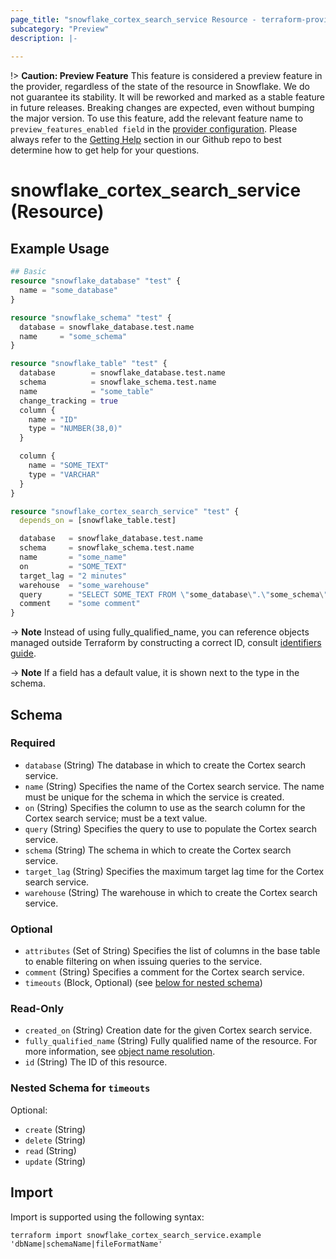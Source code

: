 ```yaml
---
page_title: "snowflake_cortex_search_service Resource - terraform-provider-snowflake"
subcategory: "Preview"
description: |-
  
---
```


!> **Caution: Preview Feature** This feature is considered a preview feature in the provider, regardless of the state of the resource in Snowflake. We do not guarantee its stability. It will be reworked and marked as a stable feature in future releases. Breaking changes are expected, even without bumping the major version. To use this feature, add the relevant feature name to `preview_features_enabled field` in the [provider configuration](https://registry.terraform.io/providers/Snowflake-Labs/snowflake/latest/docs#schema). Please always refer to the [Getting Help](https://github.com/Snowflake-Labs/terraform-provider-snowflake?tab=readme-ov-file#getting-help) section in our Github repo to best determine how to get help for your questions.

# snowflake_cortex_search_service (Resource)



## Example Usage

```terraform
## Basic
resource "snowflake_database" "test" {
  name = "some_database"
}

resource "snowflake_schema" "test" {
  database = snowflake_database.test.name
  name     = "some_schema"
}

resource "snowflake_table" "test" {
  database        = snowflake_database.test.name
  schema          = snowflake_schema.test.name
  name            = "some_table"
  change_tracking = true
  column {
    name = "ID"
    type = "NUMBER(38,0)"
  }

  column {
    name = "SOME_TEXT"
    type = "VARCHAR"
  }
}

resource "snowflake_cortex_search_service" "test" {
  depends_on = [snowflake_table.test]

  database   = snowflake_database.test.name
  schema     = snowflake_schema.test.name
  name       = "some_name"
  on         = "SOME_TEXT"
  target_lag = "2 minutes"
  warehouse  = "some_warehouse"
  query      = "SELECT SOME_TEXT FROM \"some_database\".\"some_schema\".\"some_table\""
  comment    = "some comment"
}
```
-> **Note** Instead of using fully_qualified_name, you can reference objects managed outside Terraform by constructing a correct ID, consult [identifiers guide](../guides/identifiers_rework_design_decisions#new-computed-fully-qualified-name-field-in-resources).
<!-- TODO(SNOW-1634854): include an example showing both methods-->

-> **Note** If a field has a default value, it is shown next to the type in the schema.

<!-- schema generated by tfplugindocs -->
## Schema

### Required

- `database` (String) The database in which to create the Cortex search service.
- `name` (String) Specifies the name of the Cortex search service. The name must be unique for the schema in which the service is created.
- `on` (String) Specifies the column to use as the search column for the Cortex search service; must be a text value.
- `query` (String) Specifies the query to use to populate the Cortex search service.
- `schema` (String) The schema in which to create the Cortex search service.
- `target_lag` (String) Specifies the maximum target lag time for the Cortex search service.
- `warehouse` (String) The warehouse in which to create the Cortex search service.

### Optional

- `attributes` (Set of String) Specifies the list of columns in the base table to enable filtering on when issuing queries to the service.
- `comment` (String) Specifies a comment for the Cortex search service.
- `timeouts` (Block, Optional) (see [below for nested schema](#nestedblock--timeouts))

### Read-Only

- `created_on` (String) Creation date for the given Cortex search service.
- `fully_qualified_name` (String) Fully qualified name of the resource. For more information, see [object name resolution](https://docs.snowflake.com/en/sql-reference/name-resolution).
- `id` (String) The ID of this resource.

<a id="nestedblock--timeouts"></a>
### Nested Schema for `timeouts`

Optional:

- `create` (String)
- `delete` (String)
- `read` (String)
- `update` (String)

## Import

Import is supported using the following syntax:

```shell
terraform import snowflake_cortex_search_service.example 'dbName|schemaName|fileFormatName'
```
